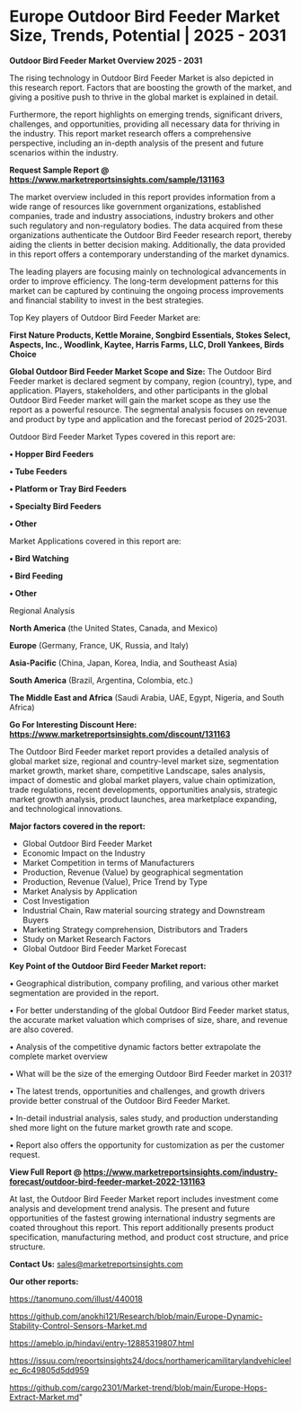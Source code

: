 # Europe Outdoor Bird Feeder Market Size, Trends, Potential | 2025 - 2031

<Strong> Outdoor Bird Feeder Market Overview 2025 - 2031</strong>

The rising technology in Outdoor Bird Feeder Market is also depicted in this research report. Factors that are boosting the growth of the market, and giving a positive push to thrive in the global market is explained in detail.

Furthermore, the report highlights on emerging trends, significant drivers, challenges, and opportunities, providing all necessary data for thriving in the industry. This report market research offers a comprehensive perspective, including an in-depth analysis of the present and future scenarios within the industry.

<strong>Request Sample Report @ <a href=https://www.marketreportsinsights.com/sample/131163>https://www.marketreportsinsights.com/sample/131163</a></strong>

The market overview included in this report provides information from a wide range of resources like government organizations, established companies, trade and industry associations, industry brokers and other such regulatory and non-regulatory bodies. The data acquired from these organizations authenticate the Outdoor Bird Feeder research report, thereby aiding the clients in better decision making. Additionally, the data provided in this report offers a contemporary understanding of the market dynamics.

The leading players are focusing mainly on technological advancements in order to improve efficiency. The long-term development patterns for this market can be captured by continuing the ongoing process improvements and financial stability to invest in the best strategies.

Top Key players of Outdoor Bird Feeder Market are:

<strong>First Nature Products, Kettle Moraine, Songbird Essentials, Stokes Select, Aspects, Inc., Woodlink, Kaytee, Harris Farms, LLC, Droll Yankees, Birds Choice</strong>

<strong><b>Global Outdoor Bird Feeder Market Scope and Size:</b></strong>
The Outdoor Bird Feeder market is declared segment by company, region (country), type, and application. Players, stakeholders, and other participants in the global Outdoor Bird Feeder market will gain the market scope as they use the report as a powerful resource. The segmental analysis focuses on revenue and product by type and application and the forecast period of 2025-2031.

Outdoor Bird Feeder Market Types covered in this report are:

<strong>• Hopper Bird Feeders

• Tube Feeders

• Platform or Tray Bird Feeders

• Specialty Bird Feeders

• Other</strong>

Market Applications covered in this report are:

<strong>• Bird Watching

• Bird Feeding

• Other</strong> 

Regional Analysis

<strong>North America</strong> (the United States, Canada, and Mexico)

<strong>Europe</strong> (Germany, France, UK, Russia, and Italy)

<strong>Asia-Pacific</strong> (China, Japan, Korea, India, and Southeast Asia)

<strong>South America</strong> (Brazil, Argentina, Colombia, etc.)

<strong>The Middle East and Africa</strong> (Saudi Arabia, UAE, Egypt, Nigeria, and South Africa)

<strong>Go For Interesting Discount Here: <a href=https://www.marketreportsinsights.com/discount/131163>https://www.marketreportsinsights.com/discount/131163</a></strong>

The Outdoor Bird Feeder market report provides a detailed analysis of global market size, regional and country-level market size, segmentation market growth, market share, competitive Landscape, sales analysis, impact of domestic and global market players, value chain optimization, trade regulations, recent developments, opportunities analysis, strategic market growth analysis, product launches, area marketplace expanding, and technological innovations.

<strong><b>Major factors covered in the report:</b></strong>
<ul>
  <li>Global Outdoor Bird Feeder Market </li>
  <li>Economic Impact on the Industry</li>
  <li>Market Competition in terms of Manufacturers</li>
  <li>Production, Revenue (Value) by geographical segmentation</li>
  <li>Production, Revenue (Value), Price Trend by Type</li>
  <li>Market Analysis by Application</li>
  <li>Cost Investigation</li>
  <li>Industrial Chain, Raw material sourcing strategy and Downstream Buyers</li>
  <li>Marketing Strategy comprehension, Distributors and Traders</li>
  <li>Study on Market Research Factors</li>
  <li>Global Outdoor Bird Feeder Market Forecast</li>
</ul>

<strong><b>Key Point of the Outdoor Bird Feeder Market report:</b></strong>

• Geographical distribution, company profiling, and various other market segmentation are provided in the report.

• For better understanding of the global Outdoor Bird Feeder market status, the accurate market valuation which comprises of size, share, and revenue are also covered.

• Analysis of the competitive dynamic factors better extrapolate the complete market overview

• What will be the size of the emerging Outdoor Bird Feeder market in 2031?

• The latest trends, opportunities and challenges, and growth drivers provide better construal of the Outdoor Bird Feeder Market.

• In-detail industrial analysis, sales study, and production understanding shed more light on the future market growth rate and scope.

• Report also offers the opportunity for customization as per the customer request.

<strong><b>View Full Report @ <a href=https://www.marketreportsinsights.com/industry-forecast/outdoor-bird-feeder-market-2022-131163>https://www.marketreportsinsights.com/industry-forecast/outdoor-bird-feeder-market-2022-131163</a></b></strong>


At last, the Outdoor Bird Feeder Market report includes investment come analysis and development trend analysis. The present and future opportunities of the fastest growing international industry segments are coated throughout this report. This report additionally presents product specification, manufacturing method, and product cost structure, and price structure.

<strong>Contact Us:</strong>
sales@marketreportsinsights.com

<strong>Our other reports:</strong>

<a href=https://tanomuno.com/illust/440018>https://tanomuno.com/illust/440018</a>

<a href=https://github.com/anokhi121/Research/blob/main/Europe-Dynamic-Stability-Control-Sensors-Market.md>https://github.com/anokhi121/Research/blob/main/Europe-Dynamic-Stability-Control-Sensors-Market.md</a>

<a href=https://ameblo.jp/hindavi/entry-12885319807.html>https://ameblo.jp/hindavi/entry-12885319807.html</a>

<a href=https://issuu.com/reportsinsights24/docs/northamericamilitarylandvehicleelec_6c49805d5dd959>https://issuu.com/reportsinsights24/docs/northamericamilitarylandvehicleelec_6c49805d5dd959</a>

<a href=https://github.com/cargo2301/Market-trend/blob/main/Europe-Hops-Extract-Market.md>https://github.com/cargo2301/Market-trend/blob/main/Europe-Hops-Extract-Market.md</a>"
